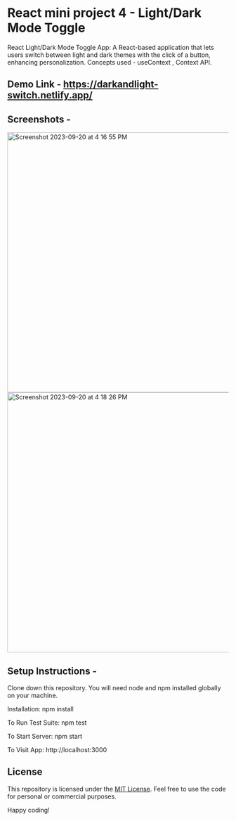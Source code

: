 # React mini project 4 - Light/Dark Mode Toggle
React Light/Dark Mode Toggle App: A React-based application that lets users switch between light and dark themes with the click of a button, enhancing personalization. Concepts used - useContext , Context API.

## Demo Link - https://darkandlight-switch.netlify.app/

## Screenshots - 

<img width="592" alt="Screenshot 2023-09-20 at 4 16 55 PM" src="https://github.com/praduman20/Light-Dark-mode-React-mini-project-5/assets/87388316/4b8e6fdb-15a3-4562-968a-8747c5c030ab">

<img width="592" alt="Screenshot 2023-09-20 at 4 18 26 PM" src="https://github.com/praduman20/Light-Dark-mode-React-mini-project-5/assets/87388316/8a85ab62-0f62-48bf-84cf-e55ef8450952">

## Setup Instructions -

Clone down this repository. You will need node and npm installed globally on your machine.

Installation: npm install

To Run Test Suite: npm test

To Start Server: npm start

To Visit App: http://localhost:3000

## License

This repository is licensed under the [MIT License](https://opensource.org/license/mit/). Feel free to use the code for personal or commercial purposes.

Happy coding!


